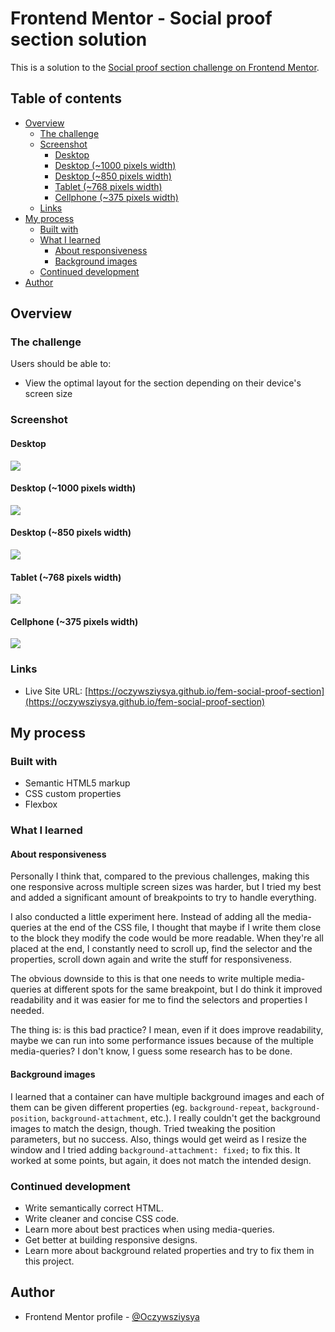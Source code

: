 # Frontend Mentor - Social proof section solution

This is a solution to the [Social proof section challenge on Frontend Mentor](https://www.frontendmentor.io/challenges/social-proof-section-6e0qTv_bA).

## Table of contents

- [Overview](#overview)
  - [The challenge](#the-challenge)
  - [Screenshot](#screenshot)
    - [Desktop](#desktop)
    - [Desktop (~1000 pixels width)](#desktop-1000-pixels-width)
    - [Desktop (~850 pixels width)](#desktop-850-pixels-width)
    - [Tablet (~768 pixels width)](#tablet-768-pixels-width)
    - [Cellphone (~375 pixels width)](#cellphone-375-pixels-width)
  - [Links](#links)
- [My process](#my-process)
  - [Built with](#built-with)
  - [What I learned](#what-i-learned)
    - [About responsiveness](#about-responsiveness)
    - [Background images](#background-images)
  - [Continued development](#continued-development)
- [Author](#author)

## Overview

### The challenge

Users should be able to:

- View the optimal layout for the section depending on their device's screen size

### Screenshot

#### Desktop
![](./screenshots/screenshot-desktop.png)

#### Desktop (~1000 pixels width)
![](./screenshots/desktop-screenshot-1000.png)

#### Desktop (~850 pixels width)
![](./screenshots/desktop-screenshot-850.png)

#### Tablet (~768 pixels width)
![](./screenshots/screenshot-tablet.png)

#### Cellphone (~375 pixels width)
![](./screenshots/screenshot-cellphone.png)

### Links

- Live Site URL: [https://oczywsziysya.github.io/fem-social-proof-section](https://oczywsziysya.github.io/fem-social-proof-section)

## My process

### Built with

- Semantic HTML5 markup
- CSS custom properties
- Flexbox

### What I learned

#### About responsiveness
Personally I think that, compared to the previous challenges, making this one responsive across multiple screen sizes was harder, but I tried my best and added a significant amount of breakpoints to try to handle everything.

I also conducted a little experiment here. Instead of adding all the media-queries at the end of the CSS file, I thought that maybe if I write them close to the block they modify the code would be more readable. When they're all placed at the end, I constantly need to scroll up, find the selector and the properties, scroll down again and write the stuff for responsiveness. 

The obvious downside to this is that one needs to write multiple media-queries at different spots for the same breakpoint, but I do think it improved readability and it was easier for me to find the selectors and properties I needed.

The thing is: is this bad practice? I mean, even if it does improve readability, maybe we can run into some performance issues because of the multiple media-queries? I don't know, I guess some research has to be done.

#### Background images
I learned that a container can have multiple background images and each of them can be given different properties (eg. `background-repeat`, `background-position`, `background-attachment`, etc.). I really couldn't get the background images to match the design, though. Tried tweaking the position parameters, but no success. Also, things would get weird as I resize the window and I tried adding `background-attachment: fixed;` to fix this. It worked at some points, but again, it does not match the intended design.

### Continued development

* Write semantically correct HTML.
* Write cleaner and concise CSS code.
* Learn more about best practices when using media-queries.
* Get better at building responsive designs.
* Learn more about background related properties and try to fix them in this project.

## Author

- Frontend Mentor profile - [@Oczywsziysya](https://www.frontendmentor.io/profile/Oczywsziysya)